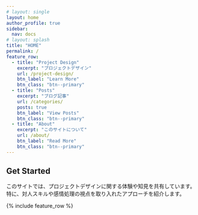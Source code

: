 ```yaml
---
# layout: single
layout: home
author_profile: true
sidebar:
  nav: docs
# layout: splash
title: "HOME"
permalink: /
feature_row:
  - title: "Project Design"
    excerpt: "プロジェクトデザイン"
    url: /project-design/
    btn_label: "Learn More"
    btn_class: "btn--primary"
  - title: "Posts"
    excerpt: "ブログ記事"
    url: /categories/
    posts: true
    btn_label: "View Posts"
    btn_class: "btn--primary"
  - title: "About"
    excerpt: "このサイトについて"
    url: /about/
    btn_label: "Read More"
    btn_class: "btn--primary"
---
```


## Get Started


このサイトでは、プロジェクトデザインに関する体験や知見を共有しています。  
特に、対人スキルや感情処理の視点を取り入れたアプローチを紹介します。

{% include feature_row %}

<!-- ## 最新のBLOG記事

<ul>
  {% for post in site.posts limit:5 %}
    <li>
      <a href="{{ post.url }}">{{ post.title }}</a>
      <span class="date">{{ post.date | date: "%Y-%m-%d" }}</span>
    </li>
  {% endfor %}
</ul> -->
